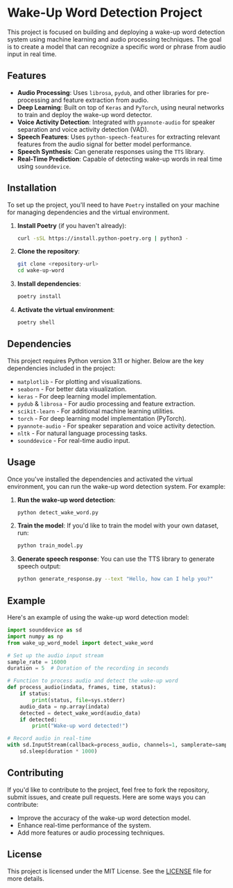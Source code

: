 
# Wake-Up Word Detection Project

This project is focused on building and deploying a wake-up word detection system using machine learning and audio processing techniques. The goal is to create a model that can recognize a specific word or phrase from audio input in real time.

## Features

- **Audio Processing**: Uses `librosa`, `pydub`, and other libraries for pre-processing and feature extraction from audio.
- **Deep Learning**: Built on top of `Keras` and `PyTorch`, using neural networks to train and deploy the wake-up word detector.
- **Voice Activity Detection**: Integrated with `pyannote-audio` for speaker separation and voice activity detection (VAD).
- **Speech Features**: Uses `python-speech-features` for extracting relevant features from the audio signal for better model performance.
- **Speech Synthesis**: Can generate responses using the `TTS` library.
- **Real-Time Prediction**: Capable of detecting wake-up words in real time using `sounddevice`.

## Installation

To set up the project, you'll need to have `Poetry` installed on your machine for managing dependencies and the virtual environment.

1. **Install Poetry** (if you haven't already):
   ```bash
   curl -sSL https://install.python-poetry.org | python3 -
   ```

2. **Clone the repository**:
   ```bash
   git clone <repository-url>
   cd wake-up-word
   ```

3. **Install dependencies**:
   ```bash
   poetry install
   ```

4. **Activate the virtual environment**:
   ```bash
   poetry shell
   ```

## Dependencies

This project requires Python version 3.11 or higher. Below are the key dependencies included in the project:

- `matplotlib` - For plotting and visualizations.
- `seaborn` - For better data visualization.
- `keras` - For deep learning model implementation.
- `pydub` & `librosa` - For audio processing and feature extraction.
- `scikit-learn` - For additional machine learning utilities.
- `torch` - For deep learning model implementation (PyTorch).
- `pyannote-audio` - For speaker separation and voice activity detection.
- `nltk` - For natural language processing tasks.
- `sounddevice` - For real-time audio input.

## Usage

Once you've installed the dependencies and activated the virtual environment, you can run the wake-up word detection system. For example:

1. **Run the wake-up word detection**:
   ```bash
   python detect_wake_word.py
   ```

2. **Train the model**:
   If you'd like to train the model with your own dataset, run:
   ```bash
   python train_model.py
   ```

3. **Generate speech response**:
   You can use the TTS library to generate speech output:
   ```bash
   python generate_response.py --text "Hello, how can I help you?"
   ```

## Example

Here's an example of using the wake-up word detection model:

```python
import sounddevice as sd
import numpy as np
from wake_up_word_model import detect_wake_word

# Set up the audio input stream
sample_rate = 16000
duration = 5  # Duration of the recording in seconds

# Function to process audio and detect the wake-up word
def process_audio(indata, frames, time, status):
    if status:
        print(status, file=sys.stderr)
    audio_data = np.array(indata)
    detected = detect_wake_word(audio_data)
    if detected:
        print("Wake-up word detected!")

# Record audio in real-time
with sd.InputStream(callback=process_audio, channels=1, samplerate=sample_rate):
    sd.sleep(duration * 1000)
```

## Contributing

If you'd like to contribute to the project, feel free to fork the repository, submit issues, and create pull requests. Here are some ways you can contribute:

- Improve the accuracy of the wake-up word detection model.
- Enhance real-time performance of the system.
- Add more features or audio processing techniques.

## License

This project is licensed under the MIT License. See the [LICENSE](LICENSE) file for more details.
